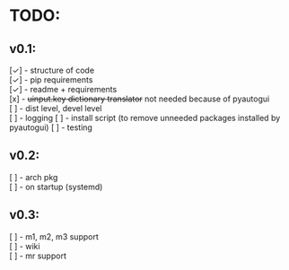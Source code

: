 # TODO:
## v0.1:
[✓] - structure of code\
[✓] - pip requirements\
[✓] - readme + requirements\
[x] - <del>uinput.key dictionary translator</del> not needed because of pyautogui\
[ ] - dist level, devel level\
[ ] - logging
[ ] - install script (to remove unneeded packages installed by pyautogui)
[ ] - testing
## v0.2:
[ ] - arch pkg\
[ ] - on startup (systemd)
## v0.3:
[ ] - m1, m2, m3 support\
[ ] - wiki\
[ ] - mr support